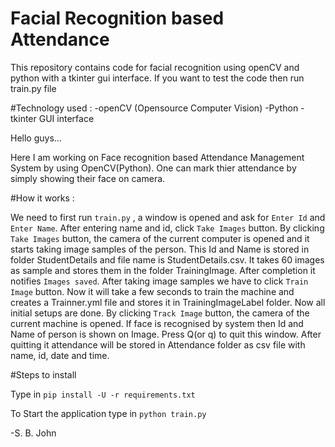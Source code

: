 # Facial Recognition based Attendance

This repository contains code for facial recognition using openCV and python with a tkinter gui interface. If you want to test the code then run train.py file

#Technology used :
-openCV (Opensource Computer Vision)
-Python
-tkinter GUI interface

Hello guys...

Here I am working on Face recognition based Attendance Management System by using OpenCV(Python). One can mark thier attendance by simply showing their face on camera. 

#How it works :

We need to first run `train.py` , a window is opened and ask for `Enter Id` and `Enter Name`. After entering name and id, click `Take Images` button. By clicking `Take Images` button, the camera of the current computer is opened and it starts taking image samples of the person. This Id and Name is stored in folder StudentDetails and file name is StudentDetails.csv. It takes 60 images as sample and stores them in the folder TrainingImage. After completion it notifies `Images saved`.
After taking image samples we have to click `Train Image` button. Now it will take a few seconds to train the machine and creates a Trainner.yml file and stores it in TrainingImageLabel folder.
Now all initial setups are done. By clicking `Track Image` button, the camera of the current machine is opened. If face is recognised by system then Id and Name of person is shown on Image. Press Q(or q) to quit this window. After quitting it attendance will be stored in Attendance folder as csv file with name, id, date and time.

#Steps to install

Type in `pip install -U -r requirements.txt`

To Start the application type in `python train.py` 

-S. B. John